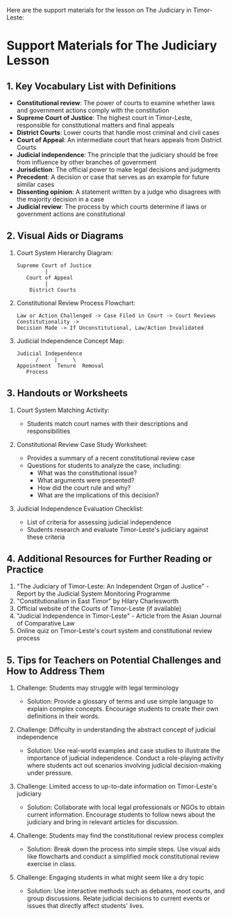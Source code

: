 Here are the support materials for the lesson on The Judiciary in Timor-Leste:

# Support Materials for The Judiciary Lesson

## 1. Key Vocabulary List with Definitions

- **Constitutional review**: The power of courts to examine whether laws and government actions comply with the constitution
- **Supreme Court of Justice**: The highest court in Timor-Leste, responsible for constitutional matters and final appeals
- **District Courts**: Lower courts that handle most criminal and civil cases
- **Court of Appeal**: An intermediate court that hears appeals from District Courts
- **Judicial independence**: The principle that the judiciary should be free from influence by other branches of government
- **Jurisdiction**: The official power to make legal decisions and judgments
- **Precedent**: A decision or case that serves as an example for future similar cases
- **Dissenting opinion**: A statement written by a judge who disagrees with the majority decision in a case
- **Judicial review**: The process by which courts determine if laws or government actions are constitutional

## 2. Visual Aids or Diagrams

1. Court System Hierarchy Diagram:
   ```
   Supreme Court of Justice
            |
      Court of Appeal
            |
       District Courts
   ```

2. Constitutional Review Process Flowchart:
   ```
   Law or Action Challenged -> Case Filed in Court -> Court Reviews Constitutionality -> 
   Decision Made -> If Unconstitutional, Law/Action Invalidated
   ```

3. Judicial Independence Concept Map:
   ```
   Judicial Independence
         /     |     \
   Appointment  Tenure  Removal
      Process
   ```

## 3. Handouts or Worksheets

1. Court System Matching Activity:
   - Students match court names with their descriptions and responsibilities

2. Constitutional Review Case Study Worksheet:
   - Provides a summary of a recent constitutional review case
   - Questions for students to analyze the case, including:
     * What was the constitutional issue?
     * What arguments were presented?
     * How did the court rule and why?
     * What are the implications of this decision?

3. Judicial Independence Evaluation Checklist:
   - List of criteria for assessing judicial independence
   - Students research and evaluate Timor-Leste's judiciary against these criteria

## 4. Additional Resources for Further Reading or Practice

1. "The Judiciary of Timor-Leste: An Independent Organ of Justice" - Report by the Judicial System Monitoring Programme
2. "Constitutionalism in East Timor" by Hilary Charlesworth
3. Official website of the Courts of Timor-Leste (if available)
4. "Judicial Independence in Timor-Leste" - Article from the Asian Journal of Comparative Law
5. Online quiz on Timor-Leste's court system and constitutional review process

## 5. Tips for Teachers on Potential Challenges and How to Address Them

1. Challenge: Students may struggle with legal terminology
   - Solution: Provide a glossary of terms and use simple language to explain complex concepts. Encourage students to create their own definitions in their words.

2. Challenge: Difficulty in understanding the abstract concept of judicial independence
   - Solution: Use real-world examples and case studies to illustrate the importance of judicial independence. Conduct a role-playing activity where students act out scenarios involving judicial decision-making under pressure.

3. Challenge: Limited access to up-to-date information on Timor-Leste's judiciary
   - Solution: Collaborate with local legal professionals or NGOs to obtain current information. Encourage students to follow news about the judiciary and bring in relevant articles for discussion.

4. Challenge: Students may find the constitutional review process complex
   - Solution: Break down the process into simple steps. Use visual aids like flowcharts and conduct a simplified mock constitutional review exercise in class.

5. Challenge: Engaging students in what might seem like a dry topic
   - Solution: Use interactive methods such as debates, moot courts, and group discussions. Relate judicial decisions to current events or issues that directly affect students' lives.